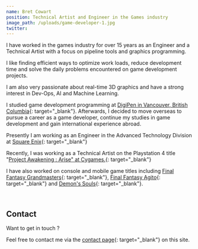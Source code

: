 ```yaml
---
name: Bret Cowart
position: Technical Artist and Engineer in the Games industry
image_path: /uploads/game-developer-1.jpg
twitter:
---
```


I have worked in the games industry for over 15 years as an Engineer and a Technical Artist with a focus on pipeline tools and graphics programming.

I like finding efficient ways to optimize work loads, reduce development time and solve the daily problems encountered on game development projects.

I am also very passionate about real-time 3D graphics and have a strong interest in Dev-Ops, AI and Machine Learning.

I studied game development programming at [DigiPen in Vancouver, British Columbia](https://www.digipen.edu/about/our-history){: target="_blank"}. 
Afterwards, I decided to move overseas to pursue a career as a game developer, continue my studies in game development and gain international experience abroad.

Presently I am working as an Engineer in the Advanced Technology Division at [Square Enix](/portfolio/clients/square-enix/){: target="_blank"}

Recently, I was working as a Technical Artist on the Playstation 4 title "[Project Awakening : Arise" at Cygames.](/portfolio/clients/cygames/){: target="_blank"}

I have also worked on console and mobile game titles including [Final Fantasy Grandmasters](/portfolio/clients/crooz/){: target="_blank"}, [Final Fantasy Agito](/portfolio/clients/tayutau/){: target="_blank"} and [Demon's Souls](/portfolio/clients/from-software/){: target="_blank"}.

&nbsp;

## Contact

Want to get in touch ?

Feel free to contact me via the [contact page](/portfolio/contact/){: target="_blank"} on this site.